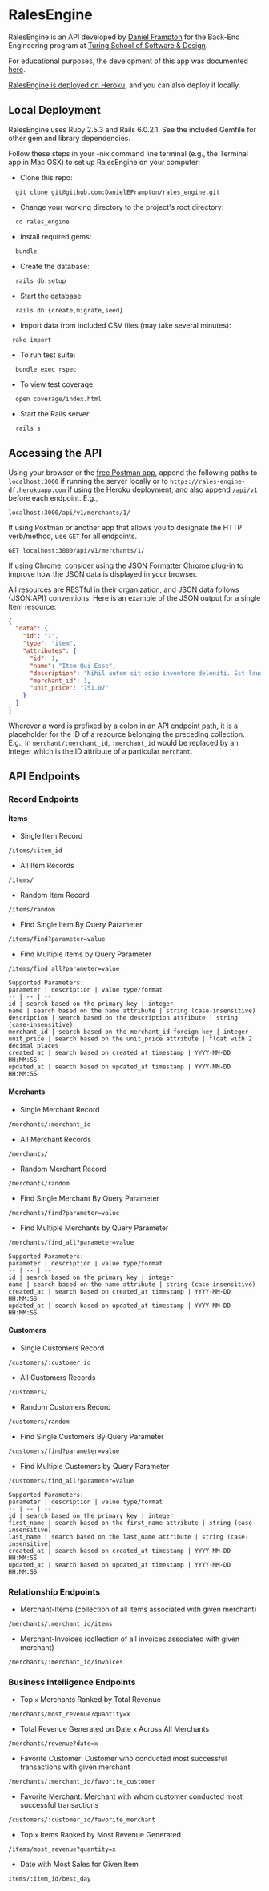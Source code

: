 # RalesEngine

RalesEngine is an API developed by [Daniel Frampton](https://github.com/DanielEFrampton) for the Back-End Engineering program at [Turing School of Software & Design](https://turing.io).

For educational purposes, the development of this app was documented [here](https://gist.github.com/DanielEFrampton/cf5be7daa000a36f52c3fa0e1f434e2c).

[RalesEngine is deployed on Heroku](https://rales-engine-df.herokuapp.com/), and you can also deploy it locally.

## Local Deployment

RalesEngine uses Ruby 2.5.3 and Rails 6.0.2.1. See the included Gemfile for other gem and library dependencies.

Follow these steps in your -nix command line terminal (e.g., the Terminal app in Mac OSX) to set up RalesEngine on your computer:

 - Clone this repo:
```
  git clone git@github.com:DanielEFrampton/rales_engine.git
```
 - Change your working directory to the project's root directory:
```
  cd rales_engine
```
 - Install required gems:
```
  bundle
```
 - Create the database:
```
  rails db:setup
```
 - Start the database:
```
  rails db:{create,migrate,seed}
```
 - Import data from included CSV files (may take several minutes):
 ```
  rake import
```
 - To run test suite:
```
  bundle exec rspec
```
 - To view test coverage:
```
  open coverage/index.html
```
 - Start the Rails server:
```
  rails s
```

## Accessing the API

Using your browser or the [free Postman app](https://www.getpostman.com/), append the following paths to `localhost:3000` if running the server locally or to `https://rales-engine-df.herokuapp.com` if using the Heroku deployment; and also append `/api/v1` before each endpoint. E.g.,
```
localhost:3000/api/v1/merchants/1/
```

If using Postman or another app that allows you to designate the HTTP verb/method, use `GET` for all endpoints.
```
GET localhost:3000/api/v1/merchants/1/
```

If using Chrome, consider using the [JSON Formatter Chrome plug-in](https://chrome.google.com/webstore/detail/json-formatter/bcjindcccaagfpapjjmafapmmgkkhgoa) to improve how the JSON data is displayed in your browser.

All resources are RESTful in their organization, and JSON data follows {JSON:API} conventions. Here is an example of the JSON output for a single Item resource:

```json
{
  "data": {
    "id": "1",
    "type": "item",
    "attributes": {
      "id": 1,
      "name": "Item Qui Esse",
      "description": "Nihil autem sit odio inventore deleniti. Est laudantium ratione distinctio laborum. Minus voluptatem nesciunt assumenda dicta voluptatum porro.",
      "merchant_id": 1,
      "unit_price": "751.07"
    }
  }
}
```

Wherever a word is prefixed by a colon in an API endpoint path, it is a placeholder for the ID of a resource belonging the preceding collection. E.g., in `merchant/:merchant_id`, `:merchant_id` would be replaced by an integer which is the ID attribute of a particular `merchant`.

## API Endpoints

### Record Endpoints

#### Items

- Single Item Record
```
/items/:item_id
```
- All Item Records
```
/items/
```
- Random Item Record
```
/items/random
```
- Find Single Item By Query Parameter
```
/items/find?parameter=value
```
- Find Multiple Items by Query Parameter
```
/items/find_all?parameter=value
```
    Supported Parameters:
    parameter | description | value type/format
    -- | -- | --
    id | search based on the primary key | integer
    name | search based on the name attribute | string (case-insensitive)
    description | search based on the description attribute | string (case-insensitive)
    merchant_id | search based on the merchant_id foreign key | integer
    unit_price | search based on the unit_price attribute | float with 2 decimal places
    created_at | search based on created_at timestamp | YYYY-MM-DD HH:MM:SS
    updated_at | search based on updated_at timestamp | YYYY-MM-DD HH:MM:SS

#### Merchants

- Single Merchant Record
```
/merchants/:merchant_id
```
- All Merchant Records
```
/merchants/
```
- Random Merchant Record
```
/merchants/random
```
- Find Single Merchant By Query Parameter
```
/merchants/find?parameter=value
```
- Find Multiple Merchants by Query Parameter
```
/merchants/find_all?parameter=value
```
    Supported Parameters:
    parameter | description | value type/format
    -- | -- | --
    id | search based on the primary key | integer
    name | search based on the name attribute | string (case-insensitive)
    created_at | search based on created_at timestamp | YYYY-MM-DD HH:MM:SS
    updated_at | search based on updated_at timestamp | YYYY-MM-DD HH:MM:SS

#### Customers

- Single Customers Record
```
/customers/:customer_id
```
- All Customers Records
```
/customers/
```
- Random Customers Record
```
/customers/random
```
- Find Single Customers By Query Parameter
```
/customers/find?parameter=value
```
- Find Multiple Customers by Query Parameter
```
/customers/find_all?parameter=value
```
    Supported Parameters:
    parameter | description | value type/format
    -- | -- | --
    id | search based on the primary key | integer
    first_name | search based on the first_name attribute | string (case-insensitive)
    last_name | search based on the last_name attribute | string (case-insensitive)
    created_at | search based on created_at timestamp | YYYY-MM-DD HH:MM:SS
    updated_at | search based on updated_at timestamp | YYYY-MM-DD HH:MM:SS

### Relationship Endpoints

- Merchant-Items (collection of all items associated with given merchant)
```
/merchants/:merchant_id/items
```
- Merchant-Invoices (collection of all invoices associated with given merchant)
```
/merchants/:merchant_id/invoices
```

### Business Intelligence Endpoints

- Top `x` Merchants Ranked by Total Revenue
```
/merchants/most_revenue?quantity=x
```
- Total Revenue Generated on Date `x` Across All Merchants
```
/merchants/revenue?date=x
```
- Favorite Customer: Customer who conducted most successful transactions with given merchant
```
/merchants/:merchant_id/favorite_customer
```
- Favorite Merchant: Merchant with whom customer conducted most successful transactions
```
/customers/:customer_id/favorite_merchant
```
- Top `x` Items Ranked by Most Revenue Generated
```
/items/most_revenue?quantity=x
```
- Date with Most Sales for Given Item
```
items/:item_id/best_day
```
